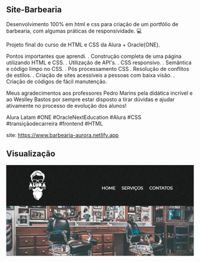 ## Site-Barbearia
Desenvolvimento 100% em html e css para criação de um portfólio de barbearia, com algumas práticas de responsividade. 💻

Projeto final do curso de HTML e CSS da Alura + Oracle(ONE).

Pontos importantes que aprendi.
. Construção completa de uma página utilizando HTML e CSS.
. Utilização de API's.
. CSS responsivo.
. Semântica e código limpo no CSS.
. Pós processamento CSS
. Resolução de conflitos de estilos.
. Criação de sites acessíveis a pessoas com baixa visão.
. Criação de códigos de fácil manutenção.

Meus agradecimentos aos professores Pedro Marins pela didática incrível e ao Weslley Bastos por sempre estar disposto a tirar dúvidas e ajudar ativamente no processo de evolução dos alunos!

Alura Latam
#ONE #OracleNextEducation #Alura #CSS #transiçãodecarreira #frontend #HTML

site: https://www.barbearia-aurora.netlify.app


## Visualização
![Screenshot](./imagens/header.jpg)
